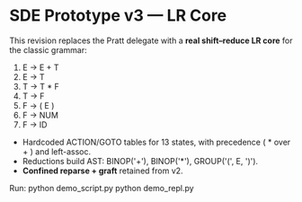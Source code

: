 
# SDE Prototype v3 — LR Core

This revision replaces the Pratt delegate with a **real shift–reduce LR core** for the classic grammar:

  1) E -> E + T
  2) E -> T
  3) T -> T * F
  4) T -> F
  5) F -> ( E )
  6) F -> NUM
  7) F -> ID

- Hardcoded ACTION/GOTO tables for 13 states, with precedence ( * over + ) and left-assoc.
- Reductions build AST: BINOP('+'), BINOP('*'), GROUP('(', E, ')').
- **Confined reparse + graft** retained from v2.

Run:
  python demo_script.py
  python demo_repl.py
